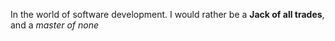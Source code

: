 In the world of software development. I would rather be a **Jack of all trades**, and a _master of none_
